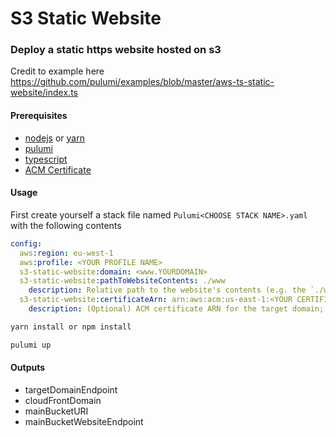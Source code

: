 # S3 Static Website

### Deploy a static https website hosted on s3 
Credit to example here https://github.com/pulumi/examples/blob/master/aws-ts-static-website/index.ts

#### Prerequisites

* [nodejs](https://nodejs.org/en/download/) or [yarn](https://classic.yarnpkg.com/en/docs/install)
* [pulumi](https://www.pulumi.com/docs/get-started/install/#install-pulumi)
* [typescript](https://www.typescriptlang.org/index.html#download-links)
* [ACM Certificate](https://github.com/djsd123/amazon-certificate-manager)

#### Usage

First create yourself a stack file named `Pulumi<CHOOSE STACK NAME>.yaml` with the following contents
```yaml
config:
  aws:region: eu-west-1
  aws:profile: <YOUR PROFILE NAME>
  s3-static-website:domain: <www.YOURDOMAIN>
  s3-static-website:pathToWebsiteContents: ./www
    description: Relative path to the website's contents (e.g. the `./www` folder)
  s3-static-website:certificateArn: arn:aws:acm:us-east-1:<YOUR CERTIFICATE ARN>
    description: (Optional) ACM certificate ARN for the target domain; must be in the us-east-1 region. If omitted, a certificate will be created.
```

```bash
yarn install or npm install
```

```bash
pulumi up
```

#### Outputs
* targetDomainEndpoint
* cloudFrontDomain
* mainBucketURI
* mainBucketWebsiteEndpoint